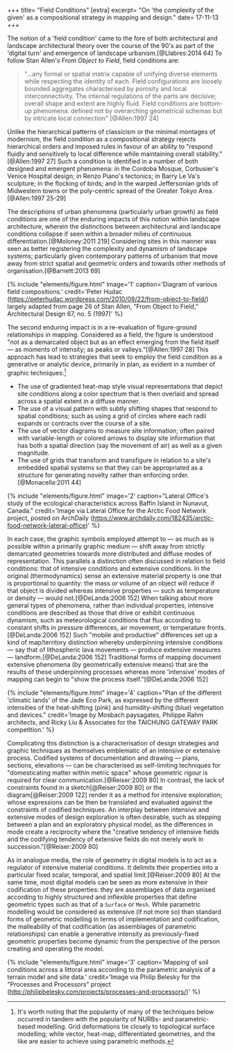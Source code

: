 +++
title=      "Field Conditions"
[extra]
excerpt=    "On 'the complexity of the given' as a compositional strategy in mapping and design."
date=       17-11-13
+++

The notion of a 'field condition' came to the fore of both architectural and landscape architectural theory over the course of the 90's as part of the 'digital turn' and  emergence of landscape urbanism.[@Llabres:2014 64] To follow Stan Allen's *From Object to Field*, field conditions are:

> "...any formal or spatial matrix capable of unifying diverse elements while respecting the identity of each. Field configurations are loosely bounded aggregates characterised by porosity and local interconnectivity. The internal regulations of the parts are decisive; overall shape and extent are highly fluid. Field conditions are bottom-up phenomena: defined not by overarching geometrical schemas but by intricate local connection" [@Allen:1997 24]

Unlike the hierarchical patterns of classicism or the minimal montages of modernism, the field condition as a compositional strategy rejects hierarchical orders and imposed rules in favour of an ability to "respond fluidly and sensitively to local difference while maintaining overall stability."[@Allen:1997 27] Such a condition is identified in a number of both designed and emergent phenomena: in the Cordoba Mosque, Corbusier's Venice Hospital design; in Renzo Piano's tectonics; in Barry Le Va's sculpture; in the flocking of birds; and in the warped Jeffersonian grids of Midwestern towns or the poly-centric spread of the Greater Tokyo Area.[@Allen:1997 25-29]

The descriptions of urban phenomena (particularly urban growth) as field conditions are one of the enduring impacts of this notion within landscape architecture, wherein the distinctions between architectural and landscape conditions collapse if seen within a broader milieu of continuous differentiation.[@Moloney:2011 219] Considering sites in this manner was seen as better registering the complexity and dynamism of landscape systems; particularly given contemporary patterns of urbanism
that move away from strict spatial and geometric orders and towards other methods of organisation.[@Barnett:2013 69]

{% include "elements/figure.html" image='1' caption='Diagram of various field compositions.' credit='Peter Hudac (https://peterhudac.wordpress.com/2010/09/22/from-object-to-field/) largely adapted from page 26 of Stan Allen, “From Object to Field,” Architectural Design 67, no. 5 (1997)' %}

The second enduring impact is in a re-evaluation of figure-ground relationships in mapping. Considered as a field, the figure is understood "not as a demarcated object but as an effect emerging from the field itself — as moments of intensity; as peaks or valleys."[@Allen:1997 28] This approach has lead to strategies that seek to employ the field condition as a generative or analytic device, primarily in plan, as evident in a number of graphic techniques:[^ghn]

[^ghn]: It's worth noting that the popularity of many of the techniques below occurred in tandem with the popularity of NURBs- and parametric- based modelling. Grid deformations tie closely to topological surface modelling; while vector, heat-map, differentiated geometries, and the like are easier to achieve using parametric methods.

- The use of gradiented heat-map style visual representations that depict site conditions along a color spectrum that is then overlaid and spread across a spatial extent in a diffuse manner.
- The use of a visual pattern with subtly shifting shapes that respond to spatial conditions; such as using a grid of circles where each radii expands or contracts over the course of a site.
- The use of vector diagrams to measure site information; often paired with variable-length or colored arrows to display site information that has both a spatial direction (say the movement of air) as well as a given magnitude.
- The use of grids that transform and transfigure in relation to a site's embedded spatial systems so that they can be appropriated as a structure for generating novelty rather than enforcing order.[@Monacella:2011 44]

{% include "elements/figure.html" image='2' caption="Lateral Office's study of the ecological characteristics across Baffin Island in Nunavut, Canada." credit='Image via Lateral Office for the Arctic Food Network project, posted on ArchDaily (https://www.archdaily.com/182435/arctic-food-network-lateral-office)' %}

In each case, the graphic symbols employed attempt to — as much as is possible within a primarily graphic medium — shift away from strictly demarcated geometries towards more distributed and diffuse modes of representation. This parallels a distinction often discussed in relation to field conditions: that of intensive conditions and extensive conditions. In the original (thermodynamics) sense an extensive material property is one that is proportional to quantity: the mass or volume of an object will reduce if that object is divided whereas intensive properties — such as temperature or density — would not.[@DeLanda:2006 152] When talking about more general types of phenomena, rather than individual properties, intensive conditions are described as those that drive or exhibit continuous dynamism, such as meteorological conditions that flux according to constant shifts in pressure differences, air movement, or temperature fronts.[@DeLanda:2006 152] Such "mobile and productive" differences set up a kind of map/territory distinction whereby underpinning intensive conditions — say that of lithospheric lava movements — produce extensive measures — landform.[@DeLanda:2006 152] Traditional forms of mapping document extensive phenomena (by geometrically extensive means) that are the results of these underpinning processes whereas more 'intensive' modes of mapping can begin to "show the process itself."[@DeLanda:2006 152]

{% include "elements/figure.html" image='4' caption="Plan of the different 'climatic lands' of the Jade Eco Park, as expressed by the different intensities of the heat-shifting (pink) and humidity-shifting (blue) vegetation and devices." credit='Image by Mosbach paysagates, Philippe Rahm architects, and Ricky Liu & Associates for the TAICHUNG GATEWAY PARK competition.' %}

Complicating this distinction is a characterisation of design strategies and graphic techniques as themselves emblematic of an intensive or extensive process. Codified systems of documentation and drawing — plans, sections, elevations — can be characterised as self-limiting techniques for "domesticating matter within metric space" whose geometric rigour is required for clear communication.[@Reiser:2009 80] In contrast, the lack of constraints found in a sketch[@Reiser:2009 80] or the diagram[@Reiser:2009 122] render it as a method for intensive exploration; whose expressions can be then be translated and evaluated against the constraints of codified techniques. An interplay between intensive and extensive modes of design exploration is often desirable, such as stepping between a plan and an exploratory physical model, as the differences in mode create a reciprocity where the "creative tendency of intensive fields and the codifying tendency of extensive fields do not merely work in succession."[@Reiser:2009 80]

As in analogue media, the role of geometry in digital models is to act as a regulator of intensive material conditions. It delimits their properties into a particular fixed scalar, temporal, and spatial limit.[@Reiser:2009 80] At the same time, most digital models can be seen as more extensive in their codification of these properties: they are assemblages of data organised according to highly structured and inflexible properties that define geometric types such as that of a `Surface` or `Mesh`. While parametric modelling would be considered as extensive (if not more so) than standard forms of geometric modelling in terms of implementation and codification, the malleability of that codification (as assemblages of parametric relationships) can enable a generative intensity as previously-fixed geometric properties become dynamic from the perspective of the person creating and operating the model.

{% include "elements/figure.html" image='3' caption='Mapping of soil conditions across a littoral area according to the parametric analysis of a terrain model and site data.' credit='Image via Philip Belesky for the "Processes and Processors" project (http://philipbelesky.com/projects/processes-and-processors/)' %}
